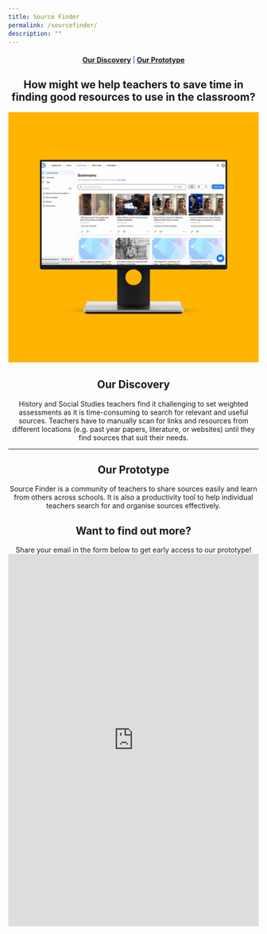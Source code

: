 ```yaml
---
title: Source Finder
permalink: /sourcefinder/
description: ""
---
```

<center><h4 style="color:#578ffe;"><a href="#discovery">Our Discovery</a>  |  <a href="#innovation">Our Prototype</a></h4></center>

<center><h2>How might we help teachers to save time in finding good resources to use in the classroom?</h2></center>

![Source Finder](/images/SF%20Featured%20Image%20Mockup.png)

<center><h2 id="discovery">Our Discovery</h2></center>

<center>History and Social Studies teachers find it challenging to set weighted assessments as it is time-consuming to search for relevant and useful sources. Teachers have to manually scan for links and resources from different locations (e.g. past year papers, literature, or websites) until they find sources that suit their needs.</center>

-----------------

<center><h2 id="innovation">Our Prototype</h2></center>
	
<center>Source Finder is a community of teachers to share sources easily and learn from others across schools. It is also a productivity tool to help individual teachers search for and organise sources effectively.</center>

<center><h2>Want to find out more?</h2></center>
<center>Share your email in the form below to get early access to our prototype!</center>

<iframe src="https://docs.google.com/forms/d/e/1FAIpQLSe5dTxlXr-R3di2aUUB-qVcphgP7Wz785RZSzN0IHZlgQQbhw/viewform?embedded=true" width="100%" height="750" frameborder="0" marginheight="0" marginwidth="0">Loading…</iframe>